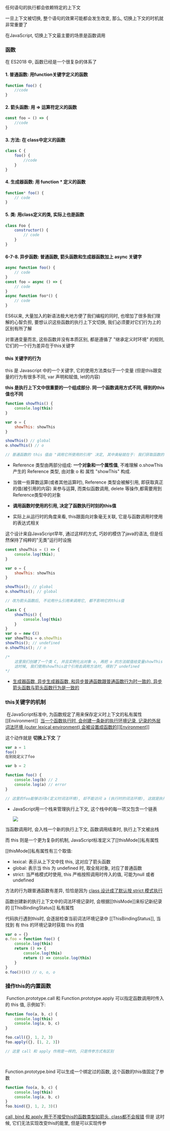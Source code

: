 任何语句的执行都会依赖特定的上下文

一旦上下文被切换, 整个语句的效果可能都会发生改变, 那么, 切换上下文的时机就非常重要了

在JavaScript, 切换上下文最主要的场景是函数调用



### 函数

在 ES2018 中, 函数已经是一个很复杂的体系了

#### 1. 普通函数: 用function关键字定义的函数

```javascript
function foo() {
    //code
}
```



#### 2. 箭头函数: 用 => 运算符定义的函数

```JavaScript
const foo = () => {
    //code
}
```



#### 3. 方法: 在 class中定义的函数

```JavaScript
class C {
    foo() {
        //code
    }
}
```



#### 4. 生成器函数: 用 function * 定义的函数

```JavaScript
function* foo() {
    // code
}
```



#### 5. 类: 用class定义的类, 实际上也是函数

```JavaScript
class Foo {
    constructor() {
        // code 
    }
}
```



#### 6-7-8. 异步函数: 普通函数, 箭头函数和生成器函数加上 async 关键字

```JavaScript
async function foo() {
    // code
}
const foo = async () => {
    // code
}
async function foo*() {
    // code
}
```



ES6以来, 大量加入的新语法极大地方便了我们编程的同时, 也增加了很多我们理解的心智负担, 要想认识这些函数的执行上下文切换, 我们必须要对它们行为上的区别有所了解

对普通变量而言, 这些函数并没有本质区别, 都是遵循了 "继承定义时环境" 的规则, 它们的一个行为差异在于this关键字



#### this 关键字的行为

this 是 Javascript 中的一个关键字, 它的使用方法类似于一个变量 (但是this跟变量的行为有很多不同, var 声明和赋值, let的内容)

**this 是执行上下文中很重要的一个组成部分. 同一个函数调用方式不同, 得到的this值也不同**

```JavaScript
function showThis() {
    console.log(this)
}

var o = {
    showThis: showThis
}

showThis() // global
o.showThis() // o

// 普通函数的 this 值由 "调用它所使用的引用" 决定, 其中奥秘就在于: 我们获取函数的表达式, 它实际上返回的并非函数本身, 而是一个 Reference 类型
```

+ Reference 类型由两部分组成: **一个对象和一个属性值**, 不难理解 o.showThis 产生的 Reference 类型, 由对象 o 和 属性 "showThis" 构成.

+ 当做一些算数运算(或者其他运算时), Reference 类型会被解引用, 即获取真正的值(被引用的内容) 来参与运算, 而类似函数调用, delete 等操作,都需要用到Reference类型中的对象
+ **调用函数时使用的引用, 决定了函数执行时刻的this值**



+ 实际上从运行时的角度来看, this跟面向对象毫无关联, 它是与函数调用时使用的表达式相关

这个设计来自JavaScript早年, 通过这样的方式, 巧妙的模仿了java的语法, 但是任然保持了纯粹的"无类"运行时设施

```JavaScript
const showThis = () => {
    console.log(this);
}

var o = {
    showThis: showThis
}

showThis(); // global
o.showThis(); // global

// 改为箭头函数后, 不论用什么引用来调用它, 都不影响它的this值
```



```javascript
class C {
    showThis() {
        console.log(this)
    }
}
var o = new C() 
var showThis = o.showThis
showThis(); // undefined
o.showThis(); // o

/*
	这里我们创建了一个类 C, 并且实例化出对象 o, 再把 o 的方法赋值给变量showThis
	这时候, 我们使用showThis这个引用去调用方法时, 得到了 undefined
*/
```

+ <u>生成器函数, 异步生成器函数, 和异步普通函数跟普通函数行为时一致的, 异步箭头函数与箭头函数行为是一致的</u>



### this关键字的机制

​	在JavaScript标准中, 为函数规定了用来保存定义时上下文的私有属性 [[Environment]]
​	<u>当一个函数执行时, 会创建一条新的执行环境记录, 记录的外层词法环境 (outer lexical environment) 会被设置成函数的[[Environment]]</u>

这个动作就是 **切换上下文** 了

```javascript
var a = 1 
foo() 
在别处定义了foo

var b = 2 

function foo() {
    console.log(b) // 2
    console.log(a) // error
}

// 这里的foo能够访问b(定义时词法环境), 却不能访问 a (执行时的词法环境), 这就是执行上下文的切换机制了
```

+ JavaScript用一个栈来管理执行上下文, 这个栈中的每一项又包含一个链表

  ![](../imgs/执行上下文栈.webp)

  

当函数调用时, 会入栈一个新的执行上下文, 函数调用结束时, 执行上下文被出栈

而 this 则是一个更为复杂的机制, JavaScript标准定义了[[thisMode]]私有属性

[[thisMode]]私有属性有三个取值:

+ lexical: 表示从上下文中找 this, 这对应了箭头函数
+ global: 表示当 this 为 undefined 时, 取全局对象, 对应了普通函数
+ strict: 当严格模式时使用, this 严格按照调用时传入的值, 可能为null 或者 undefined



方法的行为跟普通函数有差异, 恰恰是因为 <u>class 设计成了默认按 strict 模式执行</u>

函数创建新的执行上下文中的词法环境记录时, 会根据[[thisMode]]来标记新纪录的 [[ThisBindingStatus]] 私有属性

代码执行遇到this时, 会逐层检查当前词法环境记录中 [[ThisBindingStatus]], 当找到 有 this 的环境记录时获取 this 的值

```JavaScript
var o = {}
o.foo = function foo() {
    console.log(this)
    return () => {
        console.log(this)
        return () => console.log(this)
    }
}
o.foo()()() // o, o, o
```



### 操作this的内置函数

​	Function.prototype.call 和 Function.prototype.apply 可以指定函数调用时传入的 this 值, 示例如下: 

```JavaScript
function foo(a, b, c) {
    console.log(this)
    console.log(a, b, c)
}

foo.call({}, 1, 2, 3)
foo.apply({}, [1, 2, 3])

// 这里 call 和 apply 作用是一样的, 只是传参方式有区别
```

​	

Function.prototype.bind 可以生成一个绑定过的函数, 这个函数的this值固定了参数

```javascript
function foo(a, b, c) {
	console.log(this)
	console.log(a, b, c)
}
foo.bind({}, 1, 2, 3)()
```

<u>call, bind 和 apply 用于不接受this的函数类型如箭头, class都不会报错</u> 但是 这时候, 它们无法实现改变this的能里, 但是可以实现传参





